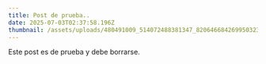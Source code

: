 ```yaml
---
title: Post de prueba..
date: 2025-07-03T02:37:58.196Z
thumbnail: /assets/uploads/480491009_514072488381347_8206466842699503233_n.jpg
---
```

E﻿ste post es de prueba y debe borrarse.